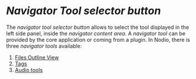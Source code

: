# _Navigator Tool selector button_ 

The _navigator tool selector button_ allows to select the tool displayed in the left side panel, inside the _navigator content area_. A _navigator tool_ can be provided by the core application or coming from a plugin. In Nodio, there is three _navigator tools_ available:

 1. [Files Outline View](#filesOutlineView) 
 2. [Tags](../tags/tagsTools.html)
 3. [Audio tools](../audio/audioTools.html) 

